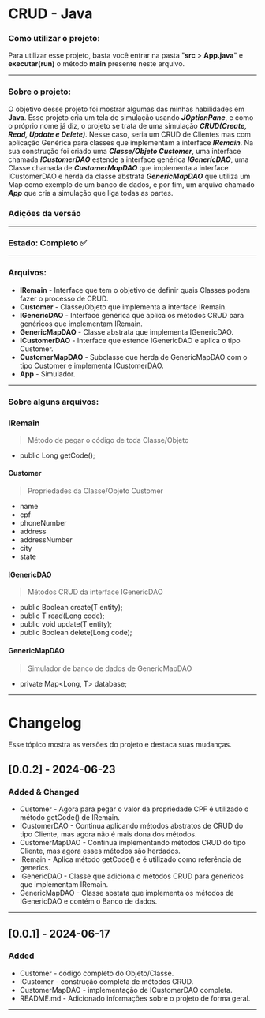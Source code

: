 <!-- Título -->
# CRUD - Java

### Como utilizar o projeto:
Para utilizar esse projeto, basta você entrar na pasta "**src** > **App.java**" e **executar(run)** o método **main** presente neste arquivo.

---
### Sobre o projeto:
O objetivo desse projeto foi mostrar algumas das minhas habilidades em **Java**.
Esse projeto cria um tela de simulação usando ***JOptionPane***, e como o próprio nome
já diz, o projeto se trata de uma simulação ***CRUD(Create, Read, Update e Delete)***.
Nesse caso, seria um CRUD de Clientes mas com aplicação Genérica para classes que implementam a interface **_IRemain_**.
Na sua construção foi criado uma ***Classe/Objeto Customer***, uma interface chamada ***ICustomerDAO***
estende a interface genérica ***IGenericDAO***, uma Classe chamada de ***CustomerMapDAO*** que implementa
a interface ICustomerDAO e herda da classe abstrata ***GenericMapDAO*** que utiliza um Map
como exemplo de um banco de dados, e por fim, um arquivo chamado ***App*** que cria a
simulação que liga todas as partes. 
### Adições da versão

---
<!-- Estado de desenvolvimento -->
 ### Estado: Completo ✅ 
 
***
 ### Arquivos:
 * **IRemain** - Interface que tem o objetivo de definir quais Classes podem fazer o processo de CRUD.
 * **Customer** - Classe/Objeto que implementa a interface IRemain.
 * **IGenericDAO** - Interface genérica que aplica os métodos CRUD para genéricos que implementam IRemain.
 * **GenericMapDAO** - Classe abstrata que implementa IGenericDAO.
 * **ICustomerDAO** - Interface que estende IGenericDAO e aplica o tipo Customer.
 * **CustomerMapDAO** - Subclasse que herda de GenericMapDAO com o tipo Customer e implementa ICustomerDAO.
 * **App** - Simulador.
   
---
### Sobre alguns arquivos:

### IRemain
> Método de pegar o código de toda Classe/Objeto
* public Long getCode();

#### Customer 
> Propriedades da Classe/Objeto Customer
* name
* cpf
* phoneNumber
* address
* addressNumber
* city
* state

#### IGenericDAO
> Métodos CRUD da interface IGenericDAO
* public Boolean create(T entity);
* public T read(Long code);
* public void update(T entity);
* public Boolean delete(Long code);

#### GenericMapDAO
> Simulador de banco de dados de GenericMapDAO
* private Map<Long, T> database;

---
# Changelog

Esse tópico mostra as versões do projeto e destaca suas mudanças.

## [0.0.2] - 2024-06-23
### Added & Changed
- Customer - Agora para pegar o valor da propriedade CPF é utilizado o método getCode() de IRemain.
- ICustomerDAO - Continua aplicando métodos abstratos de CRUD do tipo Cliente, mas agora não é mais dona dos métodos.
- CustomerMapDAO - Continua implementando métodos CRUD do tipo Cliente, mas agora esses métodos são herdados.
- IRemain - Aplica método getCode() e é utilizado como referência de generics.
- IGenericDAO - Classe que adiciona o métodos CRUD para genéricos que implementam IRemain.
- GenericMapDAO - Classe abstata que implementa os métodos de IGenericDAO e contém o Banco de dados.
---
## [0.0.1] - 2024-06-17
### Added
- Customer - código completo do Objeto/Classe.
- ICustomer - construção completa de métodos CRUD.
- CustomerMapDAO - implementação de ICustomerDAO completa.
- README.md - Adicionado informações sobre o projeto de forma geral.
---
